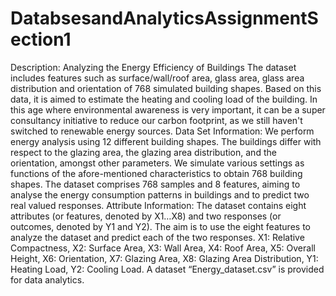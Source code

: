 # DatabsesandAnalyticsAssignmentSection1
Description:
Analyzing the Energy Efficiency of Buildings
The dataset includes features such as surface/wall/roof area, glass area, glass area distribution and 
orientation of 768 simulated building shapes. Based on this data, it is aimed to estimate the heating and 
cooling load of the building. In this age where environmental awareness is very important, it can be a 
super consultancy initiative to reduce our carbon footprint, as we still haven't switched to renewable 
energy sources.
Data Set Information:
We perform energy analysis using 12 different building shapes. The buildings differ with respect to the 
glazing area, the glazing area distribution, and the orientation, amongst other parameters. We simulate 
various settings as functions of the afore-mentioned characteristics to obtain 768 building shapes. The 
dataset comprises 768 samples and 8 features, aiming to analyse the energy consumption patterns in 
buildings and to predict two real valued responses.
Attribute Information:
The dataset contains eight attributes (or features, denoted by X1…X8) and two responses (or outcomes, 
denoted by Y1 and Y2). The aim is to use the eight features to analyze the dataset and predict each of the 
two responses.
X1: Relative Compactness, X2: Surface Area, X3: Wall Area, X4: Roof Area, X5: Overall Height, X6: 
Orientation, X7: Glazing Area, X8: Glazing Area Distribution, Y1: Heating Load, Y2: Cooling Load. A dataset 
“Energy_dataset.csv” is provided for data analytics.
